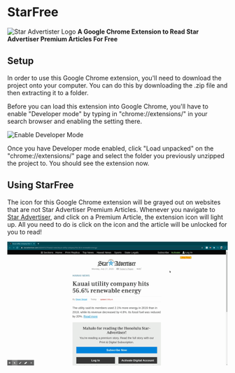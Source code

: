 # StarFree
![Star Advertister Logo](https://www.catholiccharitieshawaii.org/wp-content/uploads/2016/04/Star-Advertiser-logo.jpg)
**A Google Chrome Extension to Read Star Advertiser Premium Articles For Free**

## Setup
In order to use this Google Chrome extension, you'll need to download the project onto your computer. 
You can do this by downloading the .zip file and then extracting it to a folder.

Before you can load this extension into Google Chrome, you'll have to enable "Developer mode" by typing in "chrome://extensions/" in your search browser and enabling the setting there. 

![Enable Developer Mode](https://cdnblog.webkul.com/blog/wp-content/uploads/2019/07/15065714/3-2.png)

Once you have Developer mode enabled, click "Load unpacked" on the "chrome://extensions/" page and select the folder you previously unzipped the project to. You should see the extension now.


## Using StarFree
The icon for this Google Chrome extension will be grayed out on websites that are not Star Advertiser Premium Articles. 
Whenever you navigate to [Star Advertiser](https://www.staradvertiser.com/), and click on a Premium Article, the extension icon will light up. 
All you need to do is click on the icon and the article will be unlocked for you to read! 

![StarFree Demo](images/starfree_demo.gif)